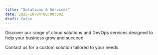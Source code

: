```yaml
---
title: "Solutions & Services"
date: 2025-10-04T00:00:00Z
draft: false
---
```


Discover our range of cloud solutions and DevOps services designed to help your business grow and succeed.

Contact us for a custom solution tailored to your needs.
